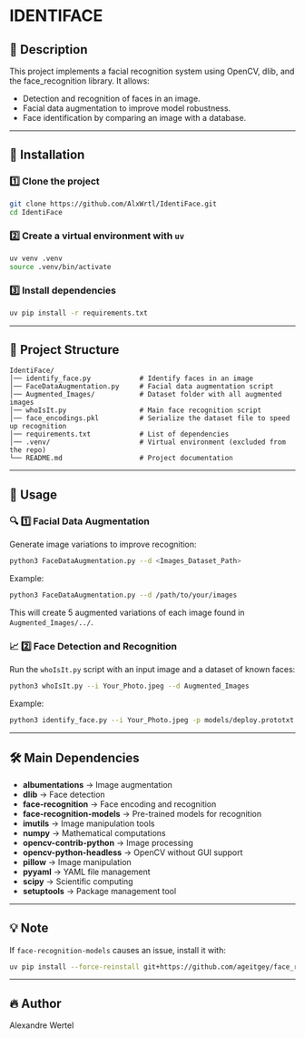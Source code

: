# IDENTIFACE

## 📌 Description

This project implements a facial recognition system using OpenCV, dlib, and the face_recognition library. It allows:

- Detection and recognition of faces in an image.
- Facial data augmentation to improve model robustness.
- Face identification by comparing an image with a database.

---

## 🚀 Installation

### 1️⃣ Clone the project

```bash
git clone https://github.com/AlxWrtl/IdentiFace.git
cd IdentiFace
```

### 2️⃣ Create a virtual environment with `uv`

```bash
uv venv .venv
source .venv/bin/activate
```

### 3️⃣ Install dependencies

```bash
uv pip install -r requirements.txt
```

---

## 📂 Project Structure

```plaintext
IdentiFace/
│── identify_face.py            # Identify faces in an image
│── FaceDataAugmentation.py     # Facial data augmentation script
│── Augmented_Images/           # Dataset folder with all augmented images
│── whoIsIt.py                  # Main face recognition script
│── face_encodings.pkl          # Serialize the dataset file to speed up recognition
│── requirements.txt            # List of dependencies
│── .venv/                      # Virtual environment (excluded from the repo)
└── README.md                   # Project documentation
```

---

## 🎯 Usage

### 🔍 1️⃣  Facial Data Augmentation

Generate image variations to improve recognition:

```bash
python3 FaceDataAugmentation.py --d <Images_Dataset_Path>
```

Example:

```bash
python3 FaceDataAugmentation.py --d /path/to/your/images
```

This will create 5 augmented variations of each image found in `Augmented_Images/../`.

### 📈 2️⃣ Face Detection and Recognition

Run the `whoIsIt.py` script with an input image and a dataset of known faces:

```bash
python3 whoIsIt.py --i Your_Photo.jpeg --d Augmented_Images
```

Example:

```bash
python3 identify_face.py --i Your_Photo.jpeg -p models/deploy.prototxt -m models/res10_300x300_ssd_iter_140000.caffemodel
```
---

## 🛠 Main Dependencies

- **albumentations** → Image augmentation
- **dlib** → Face detection
- **face-recognition** → Face encoding and recognition
- **face-recognition-models** → Pre-trained models for recognition
- **imutils** → Image manipulation tools
- **numpy** → Mathematical computations
- **opencv-contrib-python** → Image processing
- **opencv-python-headless** → OpenCV without GUI support
- **pillow** → Image manipulation
- **pyyaml** → YAML file management
- **scipy** → Scientific computing
- **setuptools** → Package management tool

---

## 💡 Note

If `face-recognition-models` causes an issue, install it with:

```bash
uv pip install --force-reinstall git+https://github.com/ageitgey/face_recognition_models
```

---

## 🔥 Author

Alexandre Wertel
